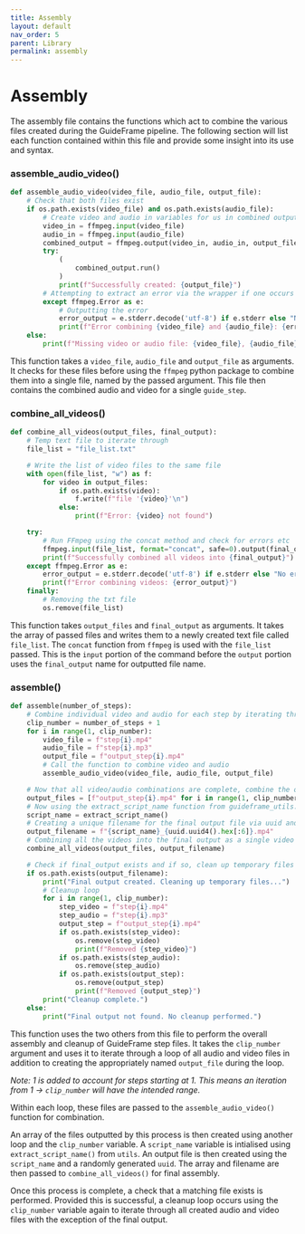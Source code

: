 ```yaml
---
title: Assembly
layout: default
nav_order: 5
parent: Library
permalink: assembly
---
```


# Assembly
The assembly file contains the functions which act to combine the various files created during the GuideFrame pipeline. The following section will list each function contained within this file and provide some insight into its use and syntax.


### assemble_audio_video()
```python
def assemble_audio_video(video_file, audio_file, output_file):
    # Check that both files exist
    if os.path.exists(video_file) and os.path.exists(audio_file):
        # Create video and audio in variables for us in combined output
        video_in = ffmpeg.input(video_file)
        audio_in = ffmpeg.input(audio_file)
        combined_output = ffmpeg.output(video_in, audio_in, output_file, vcodec='copy', acodec='copy')
        try:
            (
                combined_output.run()
            )
            print(f"Successfully created: {output_file}")
        # Attempting to extract an error via the wrapper if one occurs
        except ffmpeg.Error as e:
            # Outputting the error
            error_output = e.stderr.decode('utf-8') if e.stderr else "No error details available."
            print(f"Error combining {video_file} and {audio_file}: {error_output}")
    else:
        print(f"Missing video or audio file: {video_file}, {audio_file}")
```
This function takes a `video_file`, `audio_file` and `output_file` as arguments. It checks for these files before using the `ffmpeg` python package to combine them into a single file, named by the passed argument. This file then contains the combined audio and video for a single `guide_step`.


### combine_all_videos()
```python
def combine_all_videos(output_files, final_output):
    # Temp text file to iterate through
    file_list = "file_list.txt"

    # Write the list of video files to the same file
    with open(file_list, "w") as f:
        for video in output_files:
            if os.path.exists(video):
                f.write(f"file '{video}'\n")
            else:
                print(f"Error: {video} not found")

    try:
        # Run FFmpeg using the concat method and check for errors etc
        ffmpeg.input(file_list, format="concat", safe=0).output(final_output, vcodec='libxvid', acodec='aac').run()
        print(f"Successfully combined all videos into {final_output}")
    except ffmpeg.Error as e:
        error_output = e.stderr.decode('utf-8') if e.stderr else "No error details available."
        print(f"Error combining videos: {error_output}")
    finally:
        # Removing the txt file
        os.remove(file_list)
```
This function takes `output_files` and `final_output` as arguments. It takes the array of passed files and writes them to a newly created text file called `file_list`. The `concat` function from `ffmpeg` is used with the `file_list` passed. This is the `input` portion of the command before the `output` portion uses the `final_output` name for outputted file name. 


### assemble()
```python
def assemble(number_of_steps):
    # Combine individual video and audio for each step by iterating through files and passing to above functions
    clip_number = number_of_steps + 1
    for i in range(1, clip_number):
        video_file = f"step{i}.mp4"
        audio_file = f"step{i}.mp3"
        output_file = f"output_step{i}.mp4"
        # Call the function to combine video and audio
        assemble_audio_video(video_file, audio_file, output_file)

    # Now that all video/audio combinations are complete, combine the output videos into the final one
    output_files = [f"output_step{i}.mp4" for i in range(1, clip_number)]
    # Now using the extract_script_name function from guideframe_utils.py to get the script name
    script_name = extract_script_name()
    # Creating a unique filename for the final output file via uuid and the extracted script name
    output_filename = f"{script_name}_{uuid.uuid4().hex[:6]}.mp4"
    # Combining all the videos into the final output as a single video
    combine_all_videos(output_files, output_filename)

    # Check if final_output exists and if so, clean up temporary files (the various mp3 and mp4 files we created)
    if os.path.exists(output_filename):
        print("Final output created. Cleaning up temporary files...")
        # Cleanup loop
        for i in range(1, clip_number):
            step_video = f"step{i}.mp4"
            step_audio = f"step{i}.mp3"
            output_step = f"output_step{i}.mp4"
            if os.path.exists(step_video):
                os.remove(step_video)
                print(f"Removed {step_video}")
            if os.path.exists(step_audio):
                os.remove(step_audio)
            if os.path.exists(output_step):
                os.remove(output_step)
                print(f"Removed {output_step}")
        print("Cleanup complete.")
    else:
        print("Final output not found. No cleanup performed.")
```
This function uses the two others from this file to perform the overall assembly and cleanup of GuideFrame step files. It takes the `clip_number` argument and uses it to iterate through a loop of all audio and video files in addition to creating the appropriately named `output_file` during the loop. 

*Note: 1 is added to account for steps starting at 1. This means an iteration from 1 -> `clip_number` will have the intended range.* 

Within each loop, these files are passed to the `assemble_audio_video()` function for combination.

An array of the files outputted by this process is then created using another loop and the `clip_number` variable. A `script_name` variable is intialised using `extract_script_name()` from `utils`. An output file is then created using the `script_name` and a randomly generated `uuid`. The array and filename are then passed to `combine_all_videos()` for final assembly.

Once this process is complete, a check that a matching file exists is performed. Provided this is successful, a cleanup loop occurs using the `clip_number` variable again to iterate through all created audio and video files with the exception of the final output.